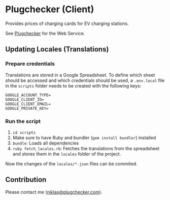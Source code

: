 # Plugchecker (Client)

Provides prices of charging cards for EV charging stations.

See [Plugchecker](https://github.com/hoenic07/plugchecker) for the Web Service.

## Updating Locales (Translations)

### Prepare credentials

Translations are stored in a Google Spreadsheet. To define which sheet should be
accessed and which credentials should be used, a `.env.local` file in the
`scripts` folder needs to be created with the following keys:
```
GOOGLE_ACCOUNT_TYPE=
GOOGLE_CLIENT_ID=
GOOGLE_CLIENT_EMAIL=
GOOGLE_PRIVATE_KEY=
```

### Run the script

1. `cd scripts`
2. Make sure to have Ruby and bundler (`gem install bundler`) installed
3. `bundle`: Loads all dependencies
4. `ruby fetch_locales.rb`: Fetches the translations from the spreadsheet and
   stores them in the `locales` folder of the project.

Now the changes of the `locales/*.json` files can be commited.

## Contribution

Please contact me (niklas@plugchecker.com).

